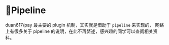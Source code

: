 # 🧪Pipeline

duan617/pay 最主要的 plugin 机制，其实就是借助于 `pipeline` 来实现的，
网络上有很多关于 pipeline 的说明，在此不再赘述，感兴趣的同学可以查阅相关资料。
